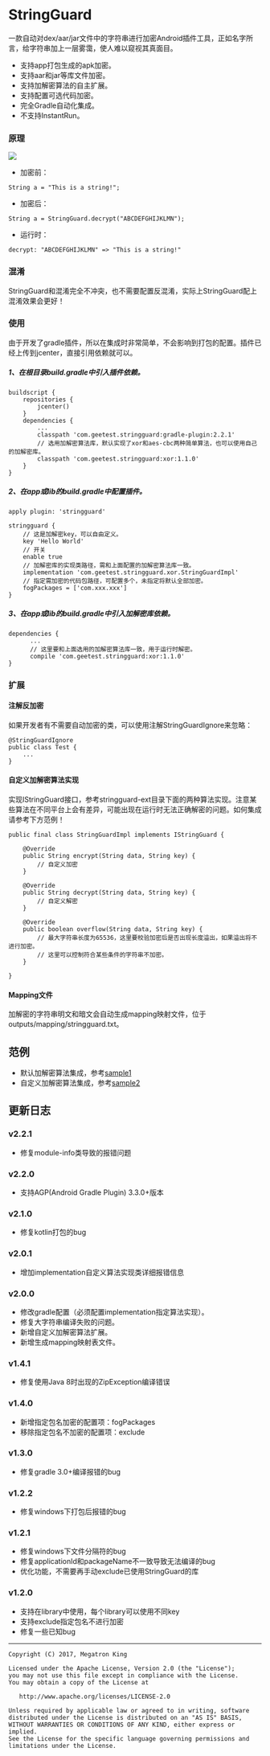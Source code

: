 
# StringGuard
一款自动对dex/aar/jar文件中的字符串进行加密Android插件工具，正如名字所言，给字符串加上一层雾霭，使人难以窥视其真面目。

- 支持app打包生成的apk加密。
- 支持aar和jar等库文件加密。
- 支持加解密算法的自主扩展。
- 支持配置可选代码加密。
- 完全Gradle自动化集成。
- 不支持InstantRun。

### 原理

![](https://github.com/MegatronKing/StringGuard/blob/master/assets/flow.png)<br>

- 加密前：
```
String a = "This is a string!";
```

- 加密后：
```
String a = StringGuard.decrypt("ABCDEFGHIJKLMN");
```

- 运行时：
```
decrypt: "ABCDEFGHIJKLMN" => "This is a string!"
```

### 混淆
StringGuard和混淆完全不冲突，也不需要配置反混淆，实际上StringGuard配上混淆效果会更好！

### 使用
由于开发了gradle插件，所以在集成时非常简单，不会影响到打包的配置。插件已经上传到jcenter，直接引用依赖就可以。

##### 1、在根目录build.gradle中引入插件依赖。
```
buildscript {
    repositories {
        jcenter()
    }
    dependencies {
        ...
        classpath 'com.geetest.stringguard:gradle-plugin:2.2.1'
        // 选用加解密算法库，默认实现了xor和aes-cbc两种简单算法，也可以使用自己的加解密库。
        classpath 'com.geetest.stringguard:xor:1.1.0'
    }
}
```

##### 2、在app或lib的build.gradle中配置插件。
```
apply plugin: 'stringguard'

stringguard {
    // 这是加解密key，可以自由定义。
    key 'Hello World'
    // 开关
    enable true
    // 加解密库的实现类路径，需和上面配置的加解密算法库一致。
    implementation 'com.geetest.stringguard.xor.StringGuardImpl'
    // 指定需加密的代码包路径，可配置多个，未指定将默认全部加密。
    fogPackages = ['com.xxx.xxx']
}
```

##### 3、在app或lib的build.gradle中引入加解密库依赖。
```
dependencies {
      ...
      // 这里要和上面选用的加解密算法库一致，用于运行时解密。
      compile 'com.geetest.stringguard:xor:1.1.0'
}
```

### 扩展

#### 注解反加密
如果开发者有不需要自动加密的类，可以使用注解StringGuardIgnore来忽略：
```
@StringGuardIgnore
public class Test {
    ...
}
```
#### 自定义加解密算法实现
实现IStringGuard接口，参考stringguard-ext目录下面的两种算法实现。注意某些算法在不同平台上会有差异，可能出现在运行时无法正确解密的问题。如何集成请参考下方范例！
```
public final class StringGuardImpl implements IStringGuard {

    @Override
    public String encrypt(String data, String key) {
        // 自定义加密
    }

    @Override
    public String decrypt(String data, String key) {
        // 自定义解密
    }

    @Override
    public boolean overflow(String data, String key) {
        // 最大字符串长度为65536，这里要校验加密后是否出现长度溢出，如果溢出将不进行加密。
        // 这里可以控制符合某些条件的字符串不加密。
    }

}

```

#### Mapping文件
加解密的字符串明文和暗文会自动生成mapping映射文件，位于outputs/mapping/stringguard.txt。

## 范例
- 默认加解密算法集成，参考[sample1](https://github.com/MegatronKing/StringGuard-Sample1)
- 自定义加解密算法集成，参考[sample2](https://github.com/MegatronKing/StringGuard-Sample2)

## 更新日志

### v2.2.1
- 修复module-info类导致的报错问题

### v2.2.0
- 支持AGP(Android Gradle Plugin) 3.3.0+版本

### v2.1.0
- 修复kotlin打包的bug

### v2.0.1
- 增加implementation自定义算法实现类详细报错信息

### v2.0.0
- 修改gradle配置（必须配置implementation指定算法实现）。
- 修复大字符串编译失败的问题。
- 新增自定义加解密算法扩展。
- 新增生成mapping映射表文件。

### v1.4.1
- 修复使用Java 8时出现的ZipException编译错误

### v1.4.0
- 新增指定包名加密的配置项：fogPackages
- 移除指定包名不加密的配置项：exclude

### v1.3.0
- 修复gradle 3.0+编译报错的bug

### v1.2.2
- 修复windows下打包后报错的bug

### v1.2.1
- 修复windows下文件分隔符的bug
- 修复applicationId和packageName不一致导致无法编译的bug
- 优化功能，不需要再手动exclude已使用StringGuard的库

### v1.2.0
- 支持在library中使用，每个library可以使用不同key
- 支持exclude指定包名不进行加密
- 修复一些已知bug


--------

    Copyright (C) 2017, Megatron King

    Licensed under the Apache License, Version 2.0 (the "License");
    you may not use this file except in compliance with the License.
    You may obtain a copy of the License at

       http://www.apache.org/licenses/LICENSE-2.0

    Unless required by applicable law or agreed to in writing, software
    distributed under the License is distributed on an "AS IS" BASIS,
    WITHOUT WARRANTIES OR CONDITIONS OF ANY KIND, either express or implied.
    See the License for the specific language governing permissions and
    limitations under the License.
